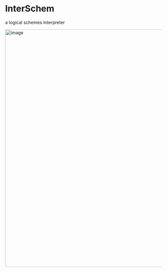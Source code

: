# InterSchem
a logical schemes interpreter

<img width="766" alt="image" src="https://user-images.githubusercontent.com/61987774/192142616-3cf7c09a-6fe8-4059-97ef-256a658c514e.png">
